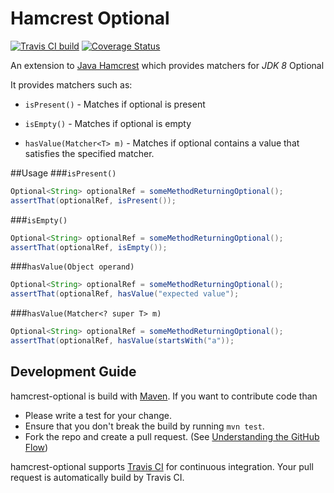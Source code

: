 # Hamcrest Optional
[![Travis CI build](https://travis-ci.org/npathai/hamcrest-optional.svg?branch=master)](https://travis-ci.org/npathai/hamcrest-optional)   [![Coverage Status](https://coveralls.io/repos/npathai/hamcrest-optional/badge.svg?branch=master&service=github)](https://coveralls.io/github/npathai/hamcrest-optional?branch=master)

An extension to [Java Hamcrest](https://github.com/hamcrest/JavaHamcrest) which provides matchers for *JDK 8* Optional

It provides matchers such as:

 - `isPresent()` - Matches if optional is present

 - `isEmpty()` - Matches if optional is empty

 - `hasValue(Matcher<T> m)` - Matches if optional contains a value that satisfies the specified matcher.

##Usage
###`isPresent()`

```java
Optional<String> optionalRef = someMethodReturningOptional();
assertThat(optionalRef, isPresent());
```


###`isEmpty()`

```java
Optional<String> optionalRef = someMethodReturningOptional();
assertThat(optionalRef, isEmpty());
```

###`hasValue(Object operand)`

```java
Optional<String> optionalRef = someMethodReturningOptional();
assertThat(optionalRef, hasValue("expected value");
```

###`hasValue(Matcher<? super T> m)`

```java
Optional<String> optionalRef = someMethodReturningOptional();
assertThat(optionalRef, hasValue(startsWith("a"));
```

## Development Guide

hamcrest-optional is build with [Maven](http://maven.apache.org/). If you want
to contribute code than

* Please write a test for your change.
* Ensure that you don't break the build by running `mvn test`.
* Fork the repo and create a pull request. (See [Understanding the GitHub Flow](https://guides.github.com/introduction/flow/index.html))

hamcrest-optional supports [Travis CI](https://travis-ci.org/) for continuous
integration. Your pull request is automatically build by Travis CI.
